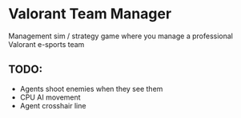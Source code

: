 # Valorant Team Manager

Management sim / strategy game where you manage a professional Valorant e-sports team

## TODO:

- Agents shoot enemies when they see them
- CPU AI movement
- Agent crosshair line
